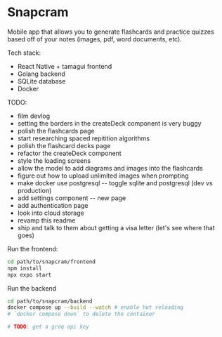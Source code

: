 # Snapcram

Mobile app that allows you to generate flashcards and practice quizzes based off
of your notes (images, pdf, word documents, etc).

Tech stack:
- React Native + tamagui frontend
- Golang backend
- SQLite database
- Docker

TODO:
- film devlog
- setting the borders in the createDeck component is very buggy
- polish the flashcards page
- start researching spaced repitition algorithms
- polish the flashcard decks page
- refactor the createDeck component
- style the loading screens
- allow the model to add diagrams and images into the flashcards
- figure out how to upload unlimited images when prompting
- make docker use postgresql -- toggle sqlite and postgresql (dev vs production)
- add settings component -- new page
- add authentication page
- look into cloud storage
- revamp this readme
- ship and talk to them about getting a visa letter (let's see where that goes)

Run the frontend:
```bash
cd path/to/snapcram/frontend
npm install
npx expo start
```

Run the backend
```bash
cd path/to/snapcram/backend
docker compose up --build --watch # enable hot reloading
# `docker compose down` to delete the container

# TODO: get a groq api key
```

